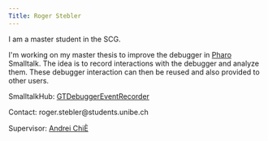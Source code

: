```yaml
---
Title: Roger Stebler
---
```


I am a master student in the SCG.

I'm working on my master thesis to improve the debugger in [Pharo](http://pharo.org/) Smalltalk.
The idea is to record interactions with the debugger and analyze them. These debugger interaction can then be reused and also provided to other users.

SmalltalkHub: [GTDebuggerEventRecorder](http://smalltalkhub.com/#!/~rostebler/GTDebuggerEventRecorder)

Contact: &#114;&#111;&#103;&#101;&#114;&#46;&#115;&#116;&#101;&#98;&#108;&#101;&#114;&#64;&#115;&#116;&#117;&#100;&#101;&#110;&#116;&#115;&#46;&#117;&#110;&#105;&#98;&#101;&#46;&#99;&#104;

Supervisor:
[Andrei ChiÈ](%base_url%/staff/andreichis)
